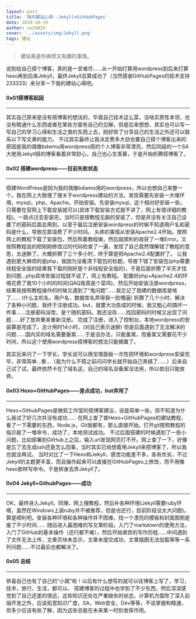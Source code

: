 ```yaml
---
layout: post
title: '我的建站心得--Jekyll+GitHubPages'
date: 2019-10-19
author: su29029
cover: '../assets/img/Jekyll.png'
tags: 建站
---
```


>建站真是件麻烦又有趣的事情。

说到给自己搭个博客，真的是一言难尽......从一开始打算用wordpress到后来打算hexo再到后来Jekyll，最终Jekyll总算成功了（当然感谢GitHubPages的技术支持233333）来分享一下我的建站心得吧。

#### 0x01搭博客起因
---
其实自己原来是没有搭博客的想法的，毕竟自己技术这么菜，没啥实质性本领，也没有精通什么东西或者在某些方面有自己的见解，但是后来想想，其实也可以写一写自己的学习心得和生活之类的东西上去，刚好除了分享自己的生活之外还可以联系以下写文章的能力。
不过其实最终让我决定费多大劲也要自己搭个博客出来的原因是我的偶像bdwms用wordpress搭的个人博客非常漂亮，然后同级的一个SA大佬用Jekyll搭的博客看着非常舒心，自己也心生羡慕，于是开始折腾搭博客了。

#### 0x02 搭建wordpress——目前失败状态
---
搭建WordPress是因为我的偶像bdwms用的wordpress，所以也想自己来整一个。我在网上大致搜了搜关于wordpress建站的方法，发现需要先安装一大堆环境，mysql，php，Apache。开始安装。先安装mysql。这个相对好安装一些，只需要在官网上下载安装就可以(具体下载安装方式就不讲了，网上有很详细的教程)。一路点过去安装完，当时只是按教程无脑的安装了，但是并没有关注自己设置了的密码后面会用到，以至于最后注册安装wordpress的时候不知道用户名和密码是什么，导致在那浪费了不少时间。
头疼的事情从安装Apache2.4开始。按照网上的教程下载了安装包，然后照着教程做，然后就顺利的收获了一堆Error。又按照教程说的把刚刚修改过的代码检查了一遍，发现了自己竟然理解错了教程的意思，太迷醉了。大概折腾了三个多小时，终于算是把Apache2.4配置好了。
让我遇到更大麻烦的是php，我因为没看清下载包的标题，导致下错了安装包(php需要线程安全版的结果我下载的刚好是个非线程安全版的)，于是后面折腾了半天才找到问题...php具体安装过程就不说了，网上有教程。
配置好php+Apache2.4的环境花费了我10个小时的时间(QAQ我真是个菜鸡)，然后开始安装注册wordpress，结果我按照教程操作的时候又遇到了“鬼问题”......我忘记了我建的数据库是啥了...... (什么主机名，用户名，数据库名弄得我一脸懵逼) 
折腾了几个小时，解决了各种小问题，我终于注册成功。but，就要大功告成的时候，我又粗心的搞坏一件事......注册密码没改，是个随机密码，我还没存......找回密码的时候又出现了问题......好了放弃重来重新注册。
完成了注册，进入了控制台，本地wordpress的安装算是完成了。总计用时14小时。(对自己表示迷醉)
但是后面遇到了无法解决的问题......国内买的域名需要备案......于是没办法，只能备案，而备案又需要花不少时间，所以这个使用wordpress搭博客的想法只能搁置了。

其实后来问了一下学长，学长说可以用宝塔面板一次性把环境和wordpress安装完毕，非常简单...晕...（我为什么不搭之前问问学长就开始自己黑搞了......）后来自己试了试，最终依然卡在了域名这，自己的域名没备案没法用，所以依旧只能放弃。

#### 0x03 Hexo+GitHubPages——差点成功，but弃用了
---
Hexo+GithubPages是微软工作室的搭博客建议，说是简单一些，但不知道为什么我试了好几次并没有成功......
在网上查了查Hexo+GitHubPages的建站教程，看了一下需要的东西，Node.js，Git我都有，那么直接开始。打开git按照教程的指示敲了一堆命令，成功了，本地测试成功。
不过后面搭建的时候遇到了一些小问题，比如部署到GitHub上之后，输入url发现网页打不开。网上查了一下，好像是忘了去生成ssh还是怎么回事，当时其实已经想着用Jekyll来搭博客了，所以我也就没再试。
当时对比了一下Hexo和Jekyll，感觉功能差不多，各有优劣，不过Jekyll的主题更丰富，而且操作起来可以直接在GitHubPages上修改，而不用像hexo那样写命令。于是转身去弄Jekyll了。
#### 0x04 Jekyll+GithubPages——成功
---
OK，最终进入Jekyll。同理，网上搜教程，然后补各种环境(Jekyll需要ruby环境，虽然在Windows上装ruby并不被推荐，但是也还行，目前阶段没太大问题)。算是顺利吧。安装各种环境和各种操作并不困难，找一个漂亮的模板和封面图倒是废了不少时间......
随后进入最困难的写文章阶段。入门了markdown的使用方法，入门了GitHub的基本操作（还行都不难），然后开始艰苦的写作历程......中间遇到了文件无法上传，文章页块未显示，文章未提交成功，文章插图无法加载等等一系列问题......不过最后也都解决了。

#### 0x05 总结
---
恭喜自己也有了自己的“小窝”啦！以后有什么想写的就可以往博客上写了，学习，技术，旅行，生活，都可以。
搭建博客的过程中也学到了不少东西，然后深深感觉到了自己还差的很远，这些知识还处在严重缺失的状态，计算机方面除了深入前端开发之外，应该拓宽知识广度，SA，Web安全，Dev等等，不说掌握和精通，但多少应该有些了解，因为这些总能在未来某一时刻发挥作用。
